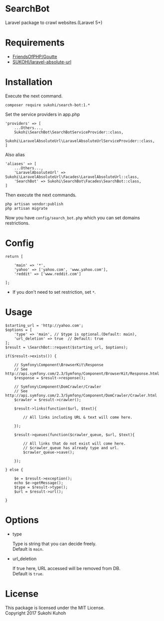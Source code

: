 # SearchBot
Laravel package to crawl websites.(Laravel 5+)


# Requirements

* [FriendsOfPHP/Goutte](https://github.com/FriendsOfPHP/Goutte)
* [SUKOHI/laravel-absolute-url](https://github.com/SUKOHI/laravel-absolute-url)

# Installation

Execute the next command.

    composer require sukohi/search-bot:1.*

Set the service providers in app.php

    'providers' => [
        ...Others...,
        Sukohi\SearchBot\SearchBotServiceProvider::class,
        Sukohi\LaravelAbsoluteUrl\LaravelAbsoluteUrlServiceProvider::class, 
    ]

Also alias

    'aliases' => [
        ...Others...,
        'LaravelAbsoluteUrl' => Sukohi\LaravelAbsoluteUrl\Facades\LaravelAbsoluteUrl::class,
        'SearchBot' => Sukohi\SearchBot\Facades\SearchBot::class,
    ]

Then execute the next commands.  

    php artisan vendor:publish
    php artisan migrate

Now you have `config/search_bot.php` which you can set domains restrictions.

# Config

    return [
    
        'main' => '*',
        'yahoo' => ['yahoo.com', 'www.yahoo.com'],
        'reddit' => ['www.reddit.com']
    
    ];

* If you don't need to set restriction, set `*`.

# Usage

    $starting_url = 'http://yahoo.com';
    $options = [
        'type' => 'main', // $type is optional.(Default: main),
        'url_deletion' => true  // Default: true
    ];
    $result = \SearchBot::request($starting_url, $options);

    if($result->exists()) {

        // Symfony\Component\BrowserKit\Response
        // See http://api.symfony.com/2.3/Symfony/Component/BrowserKit/Response.html
        $response = $result->response();

        // Symfony\Component\DomCrawler/Crawler
        // See http://api.symfony.com/2.3/Symfony/Component/DomCrawler/Crawler.html
        $crawler = $result->crawler();

        $result->links(function($url, $text){

            // All links including URL & text will come here.

        });

        $result->queues(function($crawler_queue, $url, $text){

            // All links that do not exist will come here.
            // $crawler_queue has already type and url.
            $crawler_queue->save();

        });

    } else {

        $e = $result->exception();
        echo $e->getMessage();
        $type = $result->type();
        $url = $result->url();

    }

# Options

* type

    Type is string that you can decide freely.  
    Default is `main`.

* url_deletion

    If true here, URL accessed will be removed from DB.  
    Default is `true`.

# License

This package is licensed under the MIT License.  
Copyright 2017 Sukohi Kuhoh